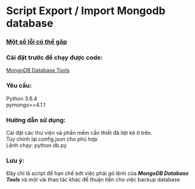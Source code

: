 # Script Export / Import Mongodb database
### [Một số lỗi có thể gặp](https://stackoverflow.com/questions/31055637/getting-mongoimport-is-not-recognized-as-an-internal-or-external-command-ope)

### Cài đặt trước để chạy được code:
[MongoDB Database Tools](https://www.mongodb.com/try/download/database-tools?tck=docs_databasetools)

### Yêu cầu:
Python 3.6.4<br>
pymongo==4.1.1

### Hường dẫn sử dụng:
Cài đặt các thư viện và phần mềm cần thiết đã liệt kê ở trên. <br>
Tùy chính lại config.json cho phù hợp <br>
Lệnh chạy: python db.py

### Lưu ý:
Đây chỉ là script để hạn chế bớt việc phải gõ lệnh của ***MongoDB Database Tools*** và một vài thao tác khác để thuận tiện cho việc backup database
